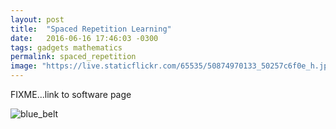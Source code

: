 ```yaml
---
layout: post
title:  "Spaced Repetition Learning"
date:   2016-06-16 17:46:03 -0300
tags: gadgets mathematics
permalink: spaced_repetition
image: "https://live.staticflickr.com/65535/50874970133_50257c6f0e_h.jpg"
---
```


FIXME...link to software page

<div class="col my-auto pb-3">
   <img class="img-fluid rounded mx-auto d-block" src="https://live.staticflickr.com/65535/50874970133_50257c6f0e_h.jpg" alt='blue_belt'>
</div>

